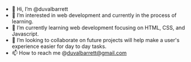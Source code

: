 - 👋 Hi, I’m @duvalbarrett
- 👀 I’m interested in web development and currently in the process of learning.
- 🌱 I’m currently learning web development focusing on HTML, CSS, and Javascript.
- 💞️ I’m looking to collaborate on future projects will help make a user's experience easier for day to day tasks.
- 📫 How to reach me @duvalbarrett@gmail.com

<!---
duvalbarrett/duvalbarrett is a ✨ special ✨ repository because its `README.md` (this file) appears on your GitHub profile.
You can click the Preview link to take a look at your changes.
--->
